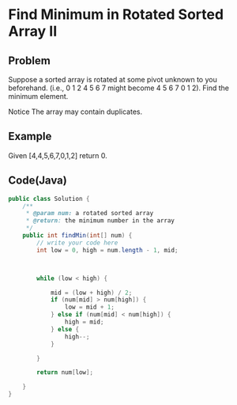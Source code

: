 Find Minimum in Rotated Sorted Array II
===

## Problem

Suppose a sorted array is rotated at some pivot unknown to you beforehand.
(i.e., 0 1 2 4 5 6 7 might become 4 5 6 7 0 1 2).
Find the minimum element.

 Notice
The array may contain duplicates.



## Example

Given [4,4,5,6,7,0,1,2] return 0.

Code(Java)
----------

```java
public class Solution {
    /**
     * @param num: a rotated sorted array
     * @return: the minimum number in the array
     */
    public int findMin(int[] num) {
        // write your code here
        int low = 0, high = num.length - 1, mid;



        while (low < high) {

            mid = (low + high) / 2;
            if (num[mid] > num[high]) {
                low = mid + 1;
            } else if (num[mid] < num[high]) {
                high = mid;
            } else {
                high--;
            }

        }

        return num[low];

    }
}
```